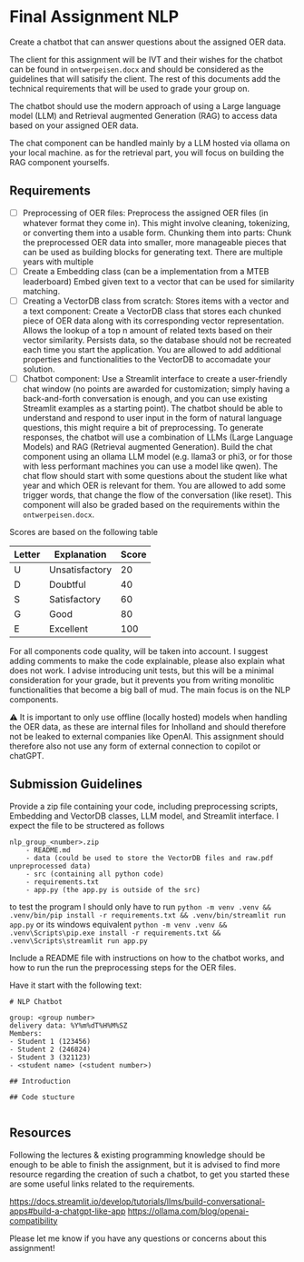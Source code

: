 # Final Assignment NLP

Create a chatbot that can answer questions about the assigned OER data.

The client for this assignment will be IVT and their wishes for the chatbot can be found in `ontwerpeisen.docx` and should be considered as the guidelines that will satisify the client. The rest of this documents add the technical requirements that will be used to grade your group on.

The chatbot should use the modern approach of using a Large language model (LLM) and Retrieval augmented Generation (RAG) to access data based on your assigned OER data.

The chat component can be handled mainly by a LLM hosted via ollama on your local machine. as for the retrieval part, you will focus on building the RAG component yourselfs.

## Requirements

- [ ] Preprocessing of OER files: Preprocess the assigned OER files (in whatever format they come in).
        This might involve cleaning, tokenizing, or converting them into a usable form.
        Chunking them into parts: Chunk the preprocessed OER data into smaller, more manageable pieces that can be used as building blocks for generating text.
        There are multiple years with multiple 
- [ ] Create a Embedding class (can be a implementation from a MTEB leaderboard)
        Embed given text to a vector that can be used for similarity matching.
- [ ] Creating a VectorDB class from scratch:
        Stores items with a vector and a text component: Create a VectorDB class that stores each chunked piece of OER data along with its corresponding vector representation.
        Allows the lookup of a top n amount of related texts based on their vector similarity.
        Persists data, so the database should not be recreated each time you start the application.
        You are allowed to add additional properties and functionalities to the VectorDB to accomadate your solution.
- [ ] Chatbot component:
        Use a Streamlit interface to create a user-friendly chat window (no points are awarded for customization; simply having a back-and-forth conversation is enough, and you can use existing Streamlit examples as a starting point).
        The chatbot should be able to understand and respond to user input in the form of natural language questions, this might require a bit of preprocessing.
        To generate responses, the chatbot will use a combination of LLMs (Large Language Models) and RAG (Retrieval augmented Generation).
        Build the chat component using an ollama LLM model (e.g. llama3 or phi3, or for those with less performant machines you can use a model like qwen).
        The chat flow should start with some questions about the student like what year and which OER is relevant for them.
        You are allowed to add some trigger words, that change the flow of the conversation (like reset).
        This component will also be graded based on the requirements within the `ontwerpeisen.docx`.

Scores are based on the following table

| Letter  | Explanation | Score |
|---|---|---|
| U |  Unsatisfactory | 20  |
| D |  Doubtful       | 40  |
| S |  Satisfactory   | 60  |
| G |  Good           | 80  |
| E |  Excellent      | 100 |

For all components code quality, will be taken into account. I suggest adding comments to make the code explainable, please also explain what does not work. I advise introducing unit tests, but this will be a minimal consideration for your grade, but it prevents you from writing monolitic functionalities that become a big ball of mud. The main focus is on the NLP components.

⚠️ It is important to only use offline (locally hosted) models when handling the OER data, as these are internal files for Inholland and should therefore not be leaked to external companies like OpenAI. This assignment should therefore also not use any form of external connection to copilot or chatGPT.

## Submission Guidelines

Provide a zip file containing your code, including preprocessing scripts, Embedding and VectorDB classes, LLM model, and Streamlit interface. I expect the file to be structered as follows

```
nlp_group_<number>.zip
    - README.md
    - data (could be used to store the VectorDB files and raw.pdf unpreprocessed data)      
    - src (containing all python code)
    - requirements.txt
    - app.py (the app.py is outside of the src)
```

to test the program I should only have to run `python -m venv .venv && .venv/bin/pip install -r requirements.txt && .venv/bin/streamlit run app.py` or its windows equivalent `python -m venv .venv && .venv\Scripts\pip.exe install -r requirements.txt && .venv\Scripts\streamlit run app.py` 

Include a README file with instructions on how to the chatbot works, and how to run the run the preprocessing steps for the OER files.

Have it start with the following text:

```
# NLP Chatbot 

group: <group number>
delivery data: %Y%m%dT%H%M%SZ
Members:
- Student 1 (123456)
- Student 2 (246824)
- Student 3 (321123)
- <student name> (<student number>)

## Introduction

## Code stucture


```

## Resources

Following the lectures & existing programming knowledge should be enough to be able to finish the assignment, but it is advised to find more resource regarding the creation of such a chatbot, to get you started these are some useful links related to the requirements.

https://docs.streamlit.io/develop/tutorials/llms/build-conversational-apps#build-a-chatgpt-like-app
https://ollama.com/blog/openai-compatibility

Please let me know if you have any questions or concerns about this assignment!